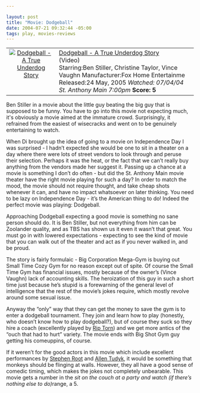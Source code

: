 ```yaml
--- 

layout: post
title: "Movie: Dodgeball"
date: 2004-07-21 09:32:44 -05:00
tags: play, movies-reviews
---
```

<table>
<tbody>
<tr>
<td align="center" valign="top"><a href="http://www.amazon.com/exec/obidos/ASIN/B0007R4TBC/basezero-20?dev-t=0DKT9N7FZR2FT96TZEG2%26camp=2025%26link_code=sp1"><img class="serendipity_amazonchr_pic" src="http://images.amazon.com/images/P/B0007R4TBC.01.MZZZZZZZ.jpg" alt="Dodgeball - A True Underdog Story" /></a></td>
<td valign="top">
<div class="serendipity_amazonchr_title"><a href="http://www.amazon.com/exec/obidos/ASIN/B0007R4TBC/basezero-20?dev-t=0DKT9N7FZR2FT96TZEG2%26camp=2025%26link_code=sp1">Dodgeball - A True Underdog Story</a></div>
<div class="serendipity_amazonchr_catalog">(Video)</div>
<div class="serendipity_amazonchr_extra">Starring:Ben Stiller, Christine Taylor, Vince Vaughn
Manufacturer:Fox Home Entertainme
Released:24 May, 2005
<em>Watched: 07/04/04 St. Anthony Main 7:00pm</em>
<strong>Score: 5</strong></div></td>
</tr>
</tbody>
</table>
Ben Stiller in a movie about the little guy beating the big guy that is supposed to be funny.  You have to go into this movie not expecting much, it's obviously a movie aimed at the immature crowd.   Surprisingly, it refrained from the easiest of wisecracks and went on to be genuinely entertaining to watch.

<!--more-->

When Di brought up the idea of going to a movie on Independence Day I was surprised - I hadn’t expected she would be one to sit in a theater on a day where there were lots of street vendors to look through and peruse their selection. Perhaps it was the heat, or the fact that we can’t really buy anything from the vendors made her suggest it. Passing up a chance at a movie is something I don’t do often - but did the St. Anthony Main movie theater have the right movie playing for such a day? In order to match the mood, the movie should not require thought, and take cheap shots whenever it can, and have no impact whatsoever on later thinking. You need to be lazy on Independence Day - it’s the American thing to do! Indeed the perfect movie was playing: Dodgeball.

Approaching Dodgeball expecting a good movie is something no sane person should do. It is Ben Stiller, but not everything from him can be Zoolander quality, and as TBS has shown us it even it wasn’t that great. You must go in with lowered expectations - expecting to see the kind of movie that you can walk out of the theater and act as if you never walked in, and be proud.

The story is fairly formulaic - Big Corporation Mega-Gym is buying out Small Time Cozy Gym for no reason except out of spite. Of course the Small Time Gym has financial issues, mostly because of the owner’s (Vince Vaughn) lack of accounting skills. The heroization of this guy in such a short time just because he’s stupid is a forewarning of the general level of intelligence that the rest of the movie’s jokes require, which mostly revolve around some sexual issue.

Anyway the “only” way that they can get the money to save the gym is to enter a dodgeball tournament. They join and learn how to play (honestly, who doesn’t know how to play dodgeball?), but of course they suck so they hire a coach (excellently played by <a href="http://web.archive.org/web/20041011102211/http://www.imdb.com/name/nm0001800/">Rip Torn</a>) and we get more antics of the “ouch that had to hurt” variety. The movie ends with Big Shot Gym guy getting his comeuppins, of course.

If it weren’t for the good actors in this movie which include excellent performances by <a href="http://web.archive.org/web/20041011102211/http://www.imdb.com/name/nm0740535/">Stephen Root</a> and <a href="http://web.archive.org/web/20041011102211/http://www.imdb.com/name/nm0876138/">Allen Tudyk</a>, it would be something that monkeys should be flinging at walls. However, they all have a good sense of comedic timing, which makes the jokes not completely unbearable. This movie gets a number in the <em>sit on the couch at a party and watch (if there’s nothing else to do)</em>range, a 5.
